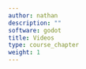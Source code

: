 ```yaml
---
author: nathan
description: ""
software: godot
title: Videos
type: course_chapter
weight: 1
---
```


